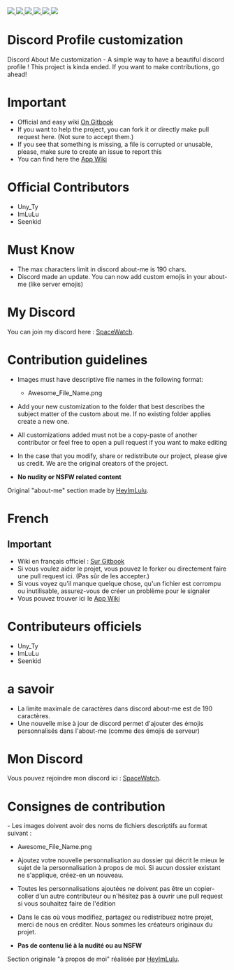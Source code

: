 <a href="https://github.com/SeenKid/discord-profile-customization"> 
  <img src="https://img.shields.io/github/downloads/SeenKid/discord-profile-customization/total?color=blue&style=flat-square">
  </img>
</a>
<a href="https://github.com/SeenKid/discord-profile-customization"> 
  <img src="https://img.shields.io/github/languages/code-size/Seenkid/discord-profile-customization?style=flat-square">
  </img>
</a>
<a href="https://github.com/SeenKid/discord-profile-customization"> 
  <img src="https://img.shields.io/github/stars/Seenkid/discord-profile-customization?style=flat-square">
  </img>
</a>
<a href="https://github.com/SeenKid/discord-profile-customization"> 
  <img src="https://img.shields.io/github/forks/Seenkid/discord-profile-customization?style=flat-square">
  </img>
</a>
<a href="https://github.com/SeenKid/discord-profile-customization"> 
  <img src="https://img.shields.io/github/commit-activity/m/Seenkid/discord-profile-customization?style=flat-square">
  </img>
</a>
<img src="https://visitor-badge.glitch.me/badge?page_id=SeenKid.discord-profile-customisation" />

# Discord Profile customization
Discord About Me customization - A simple way to have a beautiful discord profile !
This project is kinda ended. If you want to make contributions, go ahead!

# Important
- Official and easy wiki [On Gitbook](https://ac-1010.gitbook.io/discord-profile-customization/)
- If you want to help the project, you can fork it or directly make pull request here. (Not sure to accept them.)
- If you see that something is missing, a file is corrupted or unusable, please, make sure to create an issue to report this
- You can find here the [App Wiki](https://github.com/SeenKid/discord-profile-customization/wiki)

# Official Contributors
- Uny_Ty
- ImLuLu
- Seenkid

# Must Know 
- The max characters limit in discord about-me is 190 chars.
- Discord made an update. You can now add custom emojis in your about-me (like server emojis)

# My Discord
You can join my discord here : [SpaceWatch](https://discord.gg/YH8Qbjr2sJ).

# Contribution guidelines

- Images must have descriptive file names in the following format:
  - Awesome_File_Name.png

- Add your new customization to the folder that best describes the subject matter of the custom about me. If no existing folder applies create a new one.

- All customizations added must not be a copy-paste of another contributor or feel free to open a pull request if you want to make editing
- In the case that you modify, share or redistribute our project, please give us credit. We are the original creators of the project.

- **No nudity or NSFW related content**


Original "about-me" section made by [HeyImLulu](https://github.com/Heyimlulu/). 

# French

## Important
- Wiki en français officiel : [Sur Gitbook](https://ac-1010.gitbook.io/discord-profile-customization/)
- Si vous voulez aider le projet, vous pouvez le forker ou directement faire une pull request ici. (Pas sûr de les accepter.)
- Si vous voyez qu'il manque quelque chose, qu'un fichier est corrompu ou inutilisable, assurez-vous de créer un problème pour le signaler
- Vous pouvez trouver ici le [App Wiki](https://github.com/SeenKid/discord-profile-customization/wiki)

# Contributeurs officiels
- Uny_Ty
- ImLuLu
- Seenkid

# a savoir
- La limite maximale de caractères dans discord about-me est de 190 caractères.
- Une nouvelle mise à jour de discord permet d'ajouter des émojis personnalisés dans l'about-me (comme des émojis de serveur)

# Mon Discord
Vous pouvez rejoindre mon discord ici : [SpaceWatch](https://discord.gg/YH8Qbjr2sJ).

# Consignes de contribution
- Les images doivent avoir des noms de fichiers descriptifs au format suivant :
  - Awesome_File_Name.png

- Ajoutez votre nouvelle personnalisation au dossier qui décrit le mieux le sujet de la personnalisation à propos de moi. Si aucun dossier existant ne s'applique, créez-en un nouveau.

- Toutes les personnalisations ajoutées ne doivent pas être un copier-coller d'un autre contributeur ou n'hésitez pas à ouvrir une pull request si vous souhaitez faire de l'édition
- Dans le cas où vous modifiez, partagez ou redistribuez notre projet, merci de nous en créditer. Nous sommes les créateurs originaux du projet.

- **Pas de contenu lié à la nudité ou au NSFW**


Section originale "à propos de moi" réalisée par [HeyImLulu](https://github.com/Heyimlulu/).
